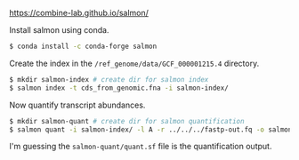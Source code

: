 https://combine-lab.github.io/salmon/

Install salmon using conda.

```bash
$ conda install -c conda-forge salmon
```

Create the index in the `/ref_genome/data/GCF_000001215.4` directory.

```bash
$ mkdir salmon-index # create dir for salmon index
$ salmon index -t cds_from_genomic.fna -i salmon-index/
```

Now quantify transcript abundances.

```bash
$ mkdir salmon-quant # create dir for salmon quantification
$ salmon quant -i salmon-index/ -l A -r ../../../fastp-out.fq -o salmon-quant
```

I'm guessing the `salmon-quant/quant.sf` file is the quantification output.